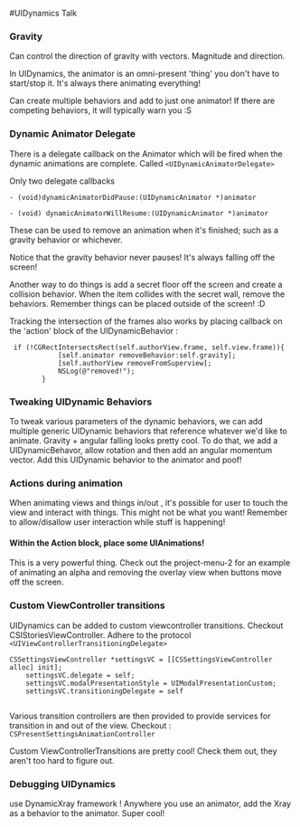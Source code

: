 #UIDynamics Talk

### Gravity 
Can control the direction of gravity with vectors. Magnitude and direction. 

In UIDynamics, the animator is an omni-present 'thing' you don't have to start/stop it. It's always there animating everything!

Can create multiple behaviors and add to just one animator! If there are competing behaviors, it will typically warn you :S 

### Dynamic Animator Delegate
There is a delegate callback on the Animator which will be fired when the dynamic animations are complete. Called ``` <UIDynamicAnimatorDelegate> ```

Only two delegate callbacks

``` 
- (void)dynamicAnimatorDidPause:(UIDynamicAnimator *)animator

- (void) dynamicAnimatorWillResume:(UIDynamicAnimator *)animator 

```
These can be used to remove an animation when it's finished; such as a gravity behavior or whichever.

Notice that the gravity behavior never pauses! It's always falling off the screen!

Another way to do things is add a secret floor off the screen and create a collision behavior. When the item collides with the secret wall, remove the behaviors. Remember things can be placed outside of the screen! :D 

Tracking the intersection of the frames also works by placing callback on the 'action' block of the UIDynamicBehavior :

```
 if (!CGRectIntersectsRect(self.authorView.frame, self.view.frame)){
            [self.animator removeBehavior:self.gravity];
            [self.authorView removeFromSuperview];
            NSLog(@"removed!");
        }

```

### Tweaking UIDynamic Behaviors
To tweak various parameters of the dynamic behaviors, we can add multiple generic UIDynamic behaviors that reference whatever we'd like to animate. Gravity + angular falling looks pretty cool. To do that, we add a UIDynamicBehavor, allow rotation and then add an angular momentum vector. Add this UIDynamic behavior to the animator and poof!


### Actions during animation
When animating views and things in/out , it's possible for user to touch the view and interact with things. This might not be what you want! Remember to allow/disallow user interaction while stuff is happening!

#### Within the Action block, place some UIAnimations!
This is a very powerful thing. Check out the project-menu-2 for an example of animating an alpha and removing the overlay view when buttons move off the screen.

### Custom ViewController transitions
UIDynamics can be added to custom viewcontroller transitions. 
Checkout CSIStoriesViewController. Adhere to the protocol 
``` <UIViewControllerTransitioningDelegate> ```

```
CSSettingsViewController *settingsVC = [[CSSettingsViewController alloc] init];
    settingsVC.delegate = self;
    settingsVC.modalPresentationStyle = UIModalPresentationCustom;
    settingsVC.transitioningDelegate = self
    
   ```
Various transition controllers are then provided to provide services for transition in and out of the view. 
Checkout : ```CSPresentSettingsAnimationController ```

Custom ViewControllerTransitions are pretty cool! Check them out, they aren't too hard to figure out.

### Debugging UIDynamics
use DynamicXray framework !
Anywhere you use an animator, add the Xray as a behavior to the animator. Super cool! 
